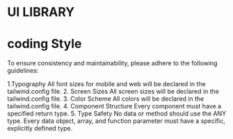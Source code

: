 # UI LIBRARY

# coding Style
To ensure consistency and maintainability, please adhere to the following guidelines:

1.Typography
All font sizes for mobile and web will be declared in the tailwind.config file.
2. Screen Sizes
All screen sizes will be declared in the tailwind.config file.
3. Color Scheme
All colors will be declared in the tailwind.config file.
4. Component Structure
Every component must have a specified return type.
5. Type Safety
No data or method should use the ANY type.
Every data object, array, and function parameter must have a specific, explicitly defined type.
